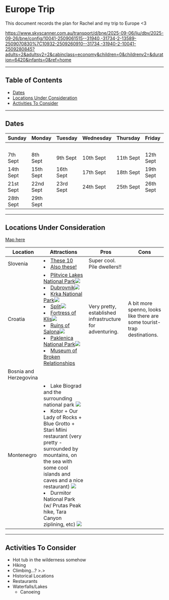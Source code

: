 <h1>Europe Trip</h1>
This document records the plan for Rachel and my trip to Europe <3

https://www.skyscanner.com.au/transport/d/bne/2025-09-06/lju/dbv/2025-09-26/bne/config/10041-2509061515--31940,-31734-2-13589-2509070830%7C10932-2509260910--31734,-31940-2-10041-2509280845?adults=2&adultsv2=2&cabinclass=economy&children=0&childrenv2=&duration=6420&infants=0&ref=home

---

<h2>Table of Contents</h2>

- [Dates](#dates)
- [Locations Under Consideration](#locations-under-consideration)
- [Activities To Consider](#activities-to-consider)


---

## Dates

| Sunday    | Monday    | Tuesday   | Wednesday | Thursday  | Friday    | Saturday  |
| --------- | --------- | --------- | --------- | --------- | --------- | --------- |
|           |           |           |           |           |           | 6th Sept  |
| 7th Sept  | 8th Sept  | 9th Sept  | 10th Sept | 11th Sept | 12th Sept | 13th Sept |
| 14th Sept | 15th Sept | 16th Sept | 17th Sept | 18th Sept | 19th Sept | 20th Sept |
| 21st Sept | 22nd Sept | 23rd Sept | 24th Sept | 25th Sept | 26th Sept | 27th Sept |
| 28th Sept | 29th Sept |           |           |           |           |           |

---

## Locations Under Consideration

[Map here](https://www.pinmaps.net/mymaps/#)

| Location               | Attractions                                                                                                                                                                                                                                                                                                                                                                                                                                                                                                                                                                                                                                                                                                                                                                                                                                                                                                                                                                                                                                                                                                                                                                                                                                                                                                                                                                                                            | Pros                                                     | Cons                                                                    |
| ---------------------- | ---------------------------------------------------------------------------------------------------------------------------------------------------------------------------------------------------------------------------------------------------------------------------------------------------------------------------------------------------------------------------------------------------------------------------------------------------------------------------------------------------------------------------------------------------------------------------------------------------------------------------------------------------------------------------------------------------------------------------------------------------------------------------------------------------------------------------------------------------------------------------------------------------------------------------------------------------------------------------------------------------------------------------------------------------------------------------------------------------------------------------------------------------------------------------------------------------------------------------------------------------------------------------------------------------------------------------------------------------------------------------------------------------------------------- | -------------------------------------------------------- | ----------------------------------------------------------------------- |
| Slovenia               | <li>[These 10](https://www.slovenia.info/en/places-to-go/ten-slovenian-attractions-that-must-be-added-to-your-itinerary)</li><li>[Also these!](https://bea-adventurous.com/top-10-things-to-do-in-slovenia/)</li>                                                                                                                                                                                                                                                                                                                                                                                                                                                                                                                                                                                                                                                                                                                                                                                                                                                                                                                                                                                                                                                                                                                                                                                                      | Super cool. Pile dwellers!!                              |                                                                         |
| Croatia                | <li>[Plitvice Lakes National Park](https://np-plitvicka-jezera.hr/en/)![](https://dynamic-media-cdn.tripadvisor.com/media/photo-o/21/e7/b2/87/view-of-veliki-slap-and.jpg?w=1000&h=-1&s=1)</li><li>[Dubrovnik](https://en.wikipedia.org/wiki/Dubrovnik)![](https://img.static-kl.com/images/media/6C1173B9-52AD-4210-85039F650B802FAB?w=1280)</li><li>[Krka National Park](https://www.npkrka.hr/en_US/)![](https://assets.bucketlistly.blog/sites/5adf778b6eabcc00190b75b1/content_entry5b155bed5711a8176e9f9783/64265c970518c7000275b8d4/files/krka-croatia-travel-photo-20230330110746005-main-image.jpg)</li><li>[Split](https://itravelforthestars.com/split-croatia-travel-guide/)![](https://www.zentravelcroatia.com/wp-content/uploads/2019/05/st-domnius-cathedral-split_web.jpg)</li><li>[Fortress of Klis](https://en.wikipedia.org/wiki/Fortress_of_Klis)![](https://hitchedtotravel.com/wp-content/uploads/2020/12/klis-fortress-croatia.jpg)</li><li>[Ruins of Salona](https://en.wikipedia.org/wiki/Salona)![](https://upload.wikimedia.org/wikipedia/commons/thumb/3/35/Episcopal_Center_%28Salona%29_03.jpg/1920px-Episcopal_Center_%28Salona%29_03.jpg)</li><li>[Paklenica National Park](https://np-paklenica.hr/hr/)![](https://hostelforumzadar.com/media/images/blog/Paklenica.jpg)</li><li>[Museum of Broken Relationships](https://en.wikipedia.org/wiki/Museum_of_Broken_Relationships)</li> | Very pretty, established infrastructure for adventuring. | A bit more spenno, looks like there are some tourist-trap destinations. |
| Bosnia and Herzegovina |                                                                                                                                                                                                                                                                                                                                                                                                                                                                                                                                                                                                                                                                                                                                                                                                                                                                                                                                                                                                                                                                                                                                                                                                                                                                                                                                                                                                                        |                                                          |                                                                         |
| Montenegro             | <li>Lake Biograd and the surrounding national park ![](https://www.planetware.com/wpimages/2019/10/montenegro-top-things-to-do-biogradska-gora-national-park.jpg)</li><li>Kotor + Our Lady of Rocks + Blue Grotto + Stari Mlini restaurant (very pretty - surrounded by mountains, on the sea with some cool islands and caves and a nice restaurant) ![](https://imagedelivery.net/zdouvHukpwsjEjZlhC3LCA/bigguybigworld.com/2021/05/Blue-Cave-1.jpg/w=720)</li><li>Durmitor National Park (w/ Prutas Peak hike, Tara Canyon ziplining, etc) ![](https://funkytours.com/wp-content/uploads/2021/11/Prutas-famous-rock-formations-Durmitor-National-Park.jpg)</li>                                                                                                                                                                                                                                                                                                                                                                                                                                                                                                                                                                                                                                                                                                                                                                                                                                 |                                                          |                                                                         |


---

## Activities To Consider

- Hot tub in the wilderness somehow
- Hiking
- Climbing...? >.>
- Historical Locations
- Restaurants
- Waterfalls/Lakes
  - Canoeing